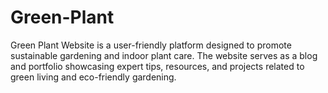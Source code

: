 # Green-Plant
Green Plant Website is a user-friendly platform designed to promote sustainable gardening and indoor plant care. The website serves as a blog and portfolio showcasing expert tips, resources, and projects related to green living and eco-friendly gardening.
